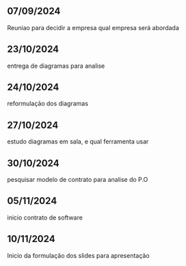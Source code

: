 ## 07/09/2024

Reuniao para decidir a empresa qual empresa será abordada

## 23/10/2024

entrega de diagramas para analise

## 24/10/2024

reformulação dos diagramas

## 27/10/2024

estudo diagramas em sala, e qual ferramenta usar

## 30/10/2024

pesquisar modelo de contrato para analise do P.O

## 05/11/2024

inicio contrato de software

## 10/11/2024

Inicio da formulação dos slides para apresentação